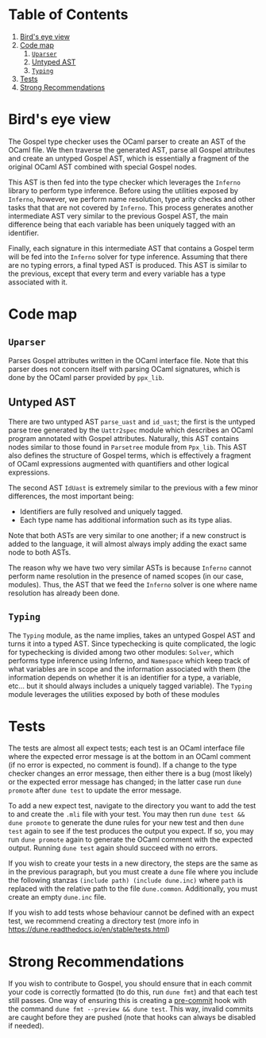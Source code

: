 
# Table of Contents

1.  [Bird's eye view](#orgc5e87a2)
2.  [Code map](#orgb08249c)
    1.  [`Uparser`](#org12bc997)
    2.  [Untyped AST](#org740a04f)
    3.  [`Typing`](#orgda49b0e)
3.  [Tests](#org2557d08)
4.  [Strong Recommendations](#org7c0aa0a)


<a id="orgc5e87a2"></a>

# Bird's eye view

The Gospel type checker uses the OCaml parser to create an AST of the
OCaml file. We then traverse the generated AST, parse all Gospel
attributes and create an untyped Gospel AST, which is essentially a
fragment of the original OCaml AST combined with special Gospel nodes.

This AST is then fed into the type checker which leverages the `Inferno`
library to perform type inference. Before using the utilities exposed
by `Inferno`, however, we perform name resolution, type arity checks and
other tasks that that are not covered by `Inferno`. This process
generates another intermediate AST very similar to the previous Gospel
AST, the main difference being that each variable has been uniquely
tagged with an identifier.

Finally, each signature in this intermediate AST that contains a
Gospel term will be fed into the `Inferno` solver for type
inference. Assuming that there are no typing errors, a final typed AST
is produced. This AST is similar to the previous, except that every
term and every variable has a type associated with it.


<a id="orgb08249c"></a>

# Code map


<a id="org12bc997"></a>

## `Uparser`

Parses Gospel attributes written in the OCaml interface file. Note
that this parser does not concern itself with parsing OCaml
signatures, which is done by the OCaml parser provided by `ppx_lib`.


<a id="org740a04f"></a>

## Untyped AST

There are two untyped AST `parse_uast` and `id_uast`; the first is the
untyped parse tree generated by the `Uattr2spec` module which describes
an OCaml program annotated with Gospel attributes. Naturally, this AST
contains nodes similar to those found in `Parsetree` module from
`Ppx_lib`. This AST also defines the structure of Gospel terms, which is
effectively a fragment of OCaml expressions augmented with quantifiers
and other logical expressions.

The second AST `IdUast` is extremely similar to the previous with a few
minor differences, the most important being:

-   Identifiers are fully resolved and uniquely tagged.
-   Each type name has additional information such as its type alias.

Note that both ASTs are very similar to one another; if a new
construct is added to the language, it will almost always imply adding
the exact same node to both ASTs.

The reason why we have two very similar ASTs is because `Inferno` cannot
perform name resolution in the presence of named scopes (in our case,
modules). Thus, the AST that we feed the `Inferno` solver is one where
name resolution has already been done.


<a id="orgda49b0e"></a>

## `Typing`

The `Typing` module, as the name implies, takes an untyped Gospel AST
and turns it into a typed AST. Since typechecking is quite
complicated, the logic for typechecking is divided among two other
modules: `Solver`, which performs type inference using Inferno, and
`Namespace` which keep track of what variables are in scope and the
information associated with them (the information depends on whether
it is an identifier for a type, a variable, etc&#x2026; but it should
always includes a uniquely tagged variable). The `Typing` module
leverages the utilities exposed by both of these modules


<a id="org2557d08"></a>

# Tests

The tests are almost all expect tests; each test is an OCaml interface
file where the expected error message is at the bottom in an OCaml
comment (if no error is expected, no comment is found). If a change to
the type checker changes an error message, then either there is a bug
(most likely) or the expected error message has changed; in the latter
case run `dune promote` after `dune test` to update the error message.

To add a new expect test, navigate to the directory you want to add
the test to and create the `.mli` file with your test. You may then run
`dune test && dune promote` to generate the dune rules for your new test
and then `dune test` again to see if the test produces the output you
expect. If so, you may run `dune promote` again to generate the OCaml
comment with the expected output. Running `dune test` again should
succeed with no errors.

If you wish to create your tests in a new directory, the steps are the
same as in the previous paragraph, but you must create a `dune` file
where you include the following stanzas `(include path) (include
dune.inc)` where `path` is replaced with the relative path to the file
`dune.common`. Additionally, you must create an empty `dune.inc` file.

If you wish to add tests whose behaviour cannot be defined with an
expect test, we recommend creating a directory test (more info in
<https://dune.readthedocs.io/en/stable/tests.html>)


<a id="org7c0aa0a"></a>

# Strong Recommendations

If you wish to contribute to Gospel, you should ensure that in each
commit your code is correctly formatted (to do this, run `dune fmt`) and
that each test still passes. One way of ensuring this is creating a
[pre-commit](https://git-scm.com/book/en/v2/Customizing-Git-Git-Hooks) hook with the command `dune fmt --preview && dune test`. This
way, invalid commits are caught before they are pushed (note that
hooks can always be disabled if needed).

